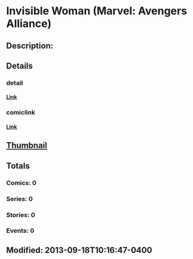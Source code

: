 # Invisible Woman (Marvel: Avengers Alliance)
## Description: 
## Details
### detail
#### [Link](http://marvel.com/characters/1047/invisible_woman?utm_campaign=apiRef&utm_source=225578a89fc76f3d20fbffda5d17a88d)
### comiclink
#### [Link](http://marvel.com/comics/characters/1017301/invisible_woman_marvel_avengers_alliance?utm_campaign=apiRef&utm_source=225578a89fc76f3d20fbffda5d17a88d)
## [Thumbnail](http://i.annihil.us/u/prod/marvel/i/mg/6/80/5239b5c4cb782.jpg)
## Totals
### Comics: 0
### Series: 0
### Stories: 0
### Events: 0
## Modified: 2013-09-18T10:16:47-0400